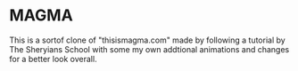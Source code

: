 # MAGMA

This is a sortof clone of "thisismagma.com" made by following a tutorial by The Sheryians School with some my own addtional animations and changes for a better look overall.
